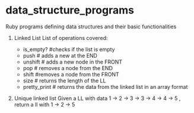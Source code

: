 # data_structure_programs
Ruby programs defining data structures and their basic functionalities
1. Linked List
  List of operations covered: 
    - is_empty? #checks if the list is empty
    - push # adds a new at the END
    - unshift # adds a new node in the FRONT
    - pop # removes a node from the END
    - shift #removes a node from the FRONT
    - size # returns the length of the LL
    - pretty_print # returns the data from the linked list in an array format

2. Unique linked list
   Given a LL with data 1 -> 2 -> 3 -> 3 -> 4 -> 4 -> 5 , return a ll with 1 -> 2 -> 5
